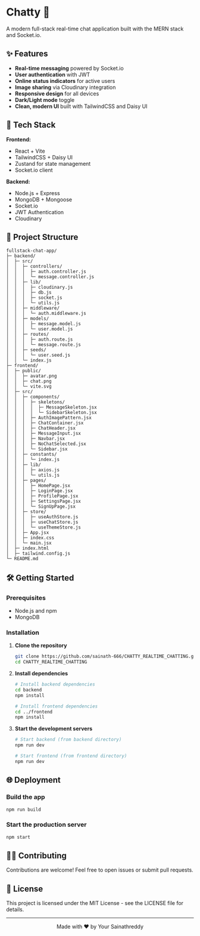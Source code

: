 # Chatty 💬

A modern full-stack real-time chat application built with the MERN stack and Socket.io.

## ✨ Features

- **Real-time messaging** powered by Socket.io
- **User authentication** with JWT
- **Online status indicators** for active users
- **Image sharing** via Cloudinary integration
- **Responsive design** for all devices
- **Dark/Light mode** toggle
- **Clean, modern UI** built with TailwindCSS and Daisy UI

## 🚀 Tech Stack

**Frontend:**

- React + Vite
- TailwindCSS + Daisy UI
- Zustand for state management
- Socket.io client

**Backend:**

- Node.js + Express
- MongoDB + Mongoose
- Socket.io
- JWT Authentication
- Cloudinary

## 📁 Project Structure

```
fullstack-chat-app/
├─ backend/
│  ├─ src/
│  │  ├─ controllers/
│  │  │  ├─ auth.controller.js
│  │  │  └─ message.controller.js
│  │  ├─ lib/
│  │  │  ├─ cloudinary.js
│  │  │  ├─ db.js
│  │  │  ├─ socket.js
│  │  │  └─ utils.js
│  │  ├─ middleware/
│  │  │  └─ auth.middleware.js
│  │  ├─ models/
│  │  │  ├─ message.model.js
│  │  │  └─ user.model.js
│  │  ├─ routes/
│  │  │  ├─ auth.route.js
│  │  │  └─ message.route.js
│  │  ├─ seeds/
│  │  │  └─ user.seed.js
│  │  └─ index.js
├─ frontend/
│  ├─ public/
│  │  ├─ avatar.png
│  │  ├─ chat.png
│  │  └─ vite.svg
│  ├─ src/
│  │  ├─ components/
│  │  │  ├─ skeletons/
│  │  │  │  ├─ MessageSkeleton.jsx
│  │  │  │  └─ SidebarSkeleton.jsx
│  │  │  ├─ AuthImagePattern.jsx
│  │  │  ├─ ChatContainer.jsx
│  │  │  ├─ ChatHeader.jsx
│  │  │  ├─ MessageInput.jsx
│  │  │  ├─ Navbar.jsx
│  │  │  ├─ NoChatSelected.jsx
│  │  │  └─ Sidebar.jsx
│  │  ├─ constants/
│  │  │  └─ index.js
│  │  ├─ lib/
│  │  │  ├─ axios.js
│  │  │  └─ utils.js
│  │  ├─ pages/
│  │  │  ├─ HomePage.jsx
│  │  │  ├─ LoginPage.jsx
│  │  │  ├─ ProfilePage.jsx
│  │  │  ├─ SettingsPage.jsx
│  │  │  └─ SignUpPage.jsx
│  │  ├─ store/
│  │  │  ├─ useAuthStore.js
│  │  │  ├─ useChatStore.js
│  │  │  └─ useThemeStore.js
│  │  ├─ App.jsx
│  │  ├─ index.css
│  │  └─ main.jsx
│  ├─ index.html
│  ├─ tailwind.config.js
└─ README.md

```

## 🛠️ Getting Started

### Prerequisites

- Node.js and npm
- MongoDB

### Installation

1. **Clone the repository**

   ```bash
   git clone https://github.com/sainath-666/CHATTY_REALTIME_CHATTING.git
   cd CHATTY_REALTIME_CHATTING
   ```

2. **Install dependencies**

   ```bash
   # Install backend dependencies
   cd backend
   npm install

   # Install frontend dependencies
   cd ../frontend
   npm install
   ```

3. **Start the development servers**

   ```bash
   # Start backend (from backend directory)
   npm run dev

   # Start frontend (from frontend directory)
   npm run dev
   ```

## 🌐 Deployment

### Build the app

```bash
npm run build
```

### Start the production server

```bash
npm start
```

## 👨‍💻 Contributing

Contributions are welcome! Feel free to open issues or submit pull requests.

## 📝 License

This project is licensed under the MIT License - see the LICENSE file for details.

---

<div align="center">
  <p>Made with ❤️ by Your Sainathreddy</p>
</div>
